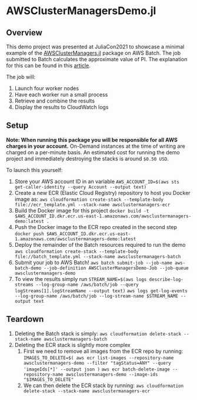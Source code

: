 # AWSClusterManagersDemo.jl
## Overview
This demo project was presented at JuliaCon2021 to showcase a minimal example of the [AWSClusterManagers.jl](https://github.com/JuliaCloud/AWSClusterManagers.jl) package on AWS Batch. The job submitted to Batch calculates the approximate value of PI. The explanation for this can be found in this [article](https://jccraig.medium.com/calculate-pi-with-a-dartboard-bdb433f1c999).

The job will:
1. Launch four worker nodes
2. Have each worker run a small process
3. Retrieve and combine the results
4. Display the results to CloudWatch logs
## Setup
**Note: When running this package you will be responsible for all AWS charges in your account.**
On-Demand instances at the time of writing are charged on a per-minute basis. An estimated cost for running the demo project and immediately destroying the stacks is around `$0.50 USD`.

To launch this yourself:

1. Store your AWS account ID in an variable
   	`AWS_ACCOUNT_ID=$(aws sts get-caller-identity --query Account --output text)`
1. Create a new ECR (Elastic Cloud Registry) repository to host you Docker image as:
    `aws cloudformation create-stack --template-body file://ecr_template.yml --stack-name awsclustermanagers-ecr`
2. Build the Docker image for this project
    `docker build -t $AWS_ACCOUNT_ID.dkr.ecr.us-east-1.amazonaws.com/awsclustermanagers-demo:latest .`
3. Push the Docker image to the ECR repo created in the second step
    `docker push $AWS_ACCOUNT_ID.dkr.ecr.us-east-1.amazonaws.com/awsclustermanagers-demo:latest`
1. Deploy the remainder of the Batch resources required to run the demo
    `aws cloudformation create-stack --template-body file://batch_template.yml --stack-name awsclustermanagers-batch`
1. Submit your job to AWS Batch!
    `aws batch submit-job --job-name aws-batch-demo --job-definition AWSClusterManagersDemo-Job --job-queue awsclustermanagers-demo`
1. To view the results simply run
    `STREAM_NAME=$(aws logs describe-log-streams --log-group-name /aws/batch/job --query logStreams[1].logStreamName --output text)`
    `aws logs get-log-events --log-group-name /aws/batch/job --log-stream-name $STREAM_NAME --output text`

## Teardown

1. Deleting the Batch stack is simply:
    `aws cloudformation delete-stack --stack-name awsclustermanagers-batch`
1. Deleting the ECR stack is slightly more complex
    1. First we need to remove all images from the ECR repo by running:
        `IMAGES_TO_DELETE=$( aws ecr list-images --repository-name awsclustermanagers-demo --filter "tagStatus=ANY" --query 'imageIds[*]' --output json )`
        `aws ecr batch-delete-image --repository-name awsclustermanagers-demo --image-ids "$IMAGES_TO_DELETE"`
    1. We can then delete the ECR stack by running:
        `aws cloudformation delete-stack --stack-name awsclustermanagers-ecr`
